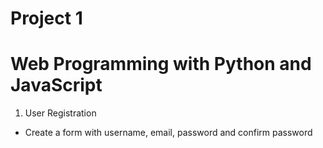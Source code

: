 # Project 1

# Web Programming with Python and JavaScript

1) User Registration
- Create a form with username, email, password and confirm password
